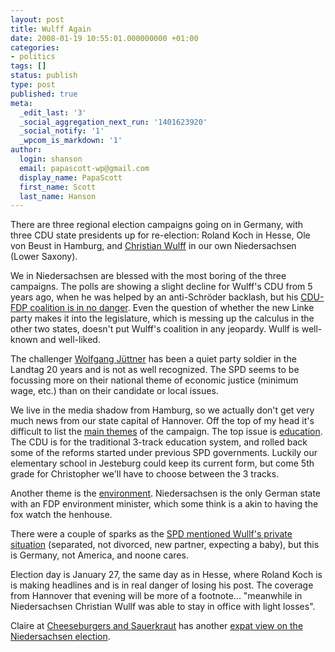 ```yaml
---
layout: post
title: Wulff Again
date: 2008-01-19 10:55:01.000000000 +01:00
categories:
- politics
tags: []
status: publish
type: post
published: true
meta:
  _edit_last: '3'
  _social_aggregation_next_run: '1401623920'
  _social_notify: '1'
  _wpcom_is_markdown: '1'
author:
  login: shanson
  email: papascott-wp@gmail.com
  display_name: PapaScott
  first_name: Scott
  last_name: Hanson
---
```

<p>There are three regional election campaigns going on in Germany, with three CDU state presidents up for re-election: Roland Koch in Hesse, Ole von Beust in Hamburg, and <a href="http://www1.ndr.de/nachrichten/landtagswahl_niedersachsen_2008/kandidaten/wulff102.html">Christian Wulff</a> in our own Niedersachsen (Lower Saxony).</p>
<p>We in Niedersachsen are blessed with the most boring of the three campaigns. The polls are showing a slight decline for Wulff's CDU from 5 years ago, when he was helped by an anti-Schr&ouml;der backlash, but his <a href="http://www.haz.de/newsroom/politik/zentral/politik/niedersachsen/art668,204453">CDU-FDP coalition is in no danger</a>. Even the question of whether the new Linke party makes it into the legislature, which is messing up the calculus in the other two states, doesn't put Wulff's coalition in any jeopardy. Wullf is well-known and well-liked.</p>
<p>The challenger <a href="http://www1.ndr.de/nachrichten/landtagswahl_niedersachsen_2008/kandidaten/juettner36.html">Wolfgang J&uuml;ttner</a> has been a quiet party soldier in the Landtag 20 years and is not as well recognized. The SPD seems to be focussing more on their national theme of economic justice (minimum wage, etc.) than on their candidate or local issues.</p>
<p>We live in the media shadow from Hamburg, so we actually don't get very much news from our state capital of Hannover. Off the top of my head it's difficult to list the <a href="http://www1.ndr.de/nachrichten/landtagswahl_niedersachsen_2008/themen/wahlndsthemen2.html">main themes</a> of the campaign. The top issue is <a href="http://www1.ndr.de/nachrichten/landtagswahl_niedersachsen_2008/themen/bildung10.html">education</a>. The CDU is for the traditional 3-track education system, and rolled back some of the reforms started under previous SPD governments. Luckily our elementary school in Jesteburg could keep its current form, but come 5th grade for Christopher we'll have to choose between the 3 tracks.</p>
<p>Another theme is the <a href="http://www1.ndr.de/nachrichten/landtagswahl_niedersachsen_2008/themen/umwelt6.html">environment</a>. Niedersachsen is the only German state with an FDP environment minister, which some think is a akin to having the fox watch the henhouse.</p>
<p>There were a couple of sparks as the <a href="http://www.ftd.de/politik/deutschland/:In%20Hannover%20Ehefrau/304535.html">SPD mentioned Wullf's private situation</a> (separated, not divorced, new partner, expecting a baby), but this is Germany, not America, and noone cares.</p>
<p>Election day is January 27, the same day as in Hesse, where Roland Koch is is making headlines and is in real danger of losing his post. The coverage from Hannover that evening will be more of a footnote... "meanwhile in Niedersachsen Christian Wullf was able to stay in office with light losses".</p>
<p>Claire at <a href="http://claireseuroamerica.blogspot.com/">Cheeseburgers and Sauerkraut</a> has another <a href="http://claireseuroamerica.blogspot.com/2008/01/here-we-go-again.html">expat view on the Niedersachsen election</a>.</p>
